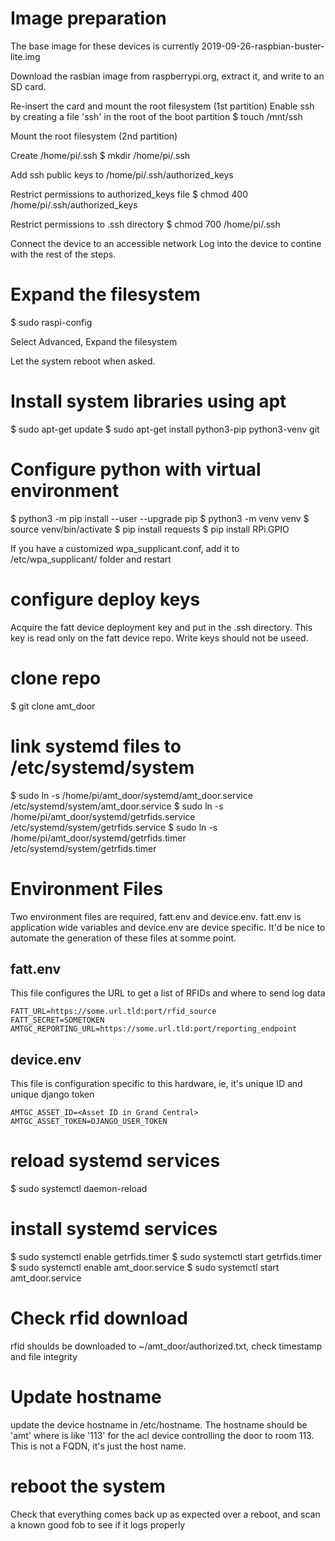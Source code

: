# Image preparation
The base image for these devices is currently 2019-09-26-raspbian-buster-lite.img

Download the rasbian image from raspberrypi.org, extract it, and write to an SD card.

Re-insert the card and mount the root filesystem (1st partition)
Enable ssh by creating a file 'ssh' in the root of the boot partition
$ touch /mnt/ssh

Mount the root filesystem (2nd partition)

Create /home/pi/.ssh
$ mkdir /home/pi/.ssh

Add ssh public keys to /home/pi/.ssh/authorized_keys

Restrict permissions to authorized_keys file
$ chmod 400 /home/pi/.ssh/authorized_keys

Restrict permissions to .ssh directory
$ chmod 700 /home/pi/.ssh

Connect the device to an accessible network
Log into the device to contine with the rest of the steps.

# Expand the filesystem
$ sudo raspi-config 

Select Advanced, Expand the filesystem

Let the system reboot when asked.

# Install system libraries using apt
$ sudo apt-get update
$ sudo apt-get install python3-pip python3-venv git

# Configure python with virtual environment
$ python3 -m pip install --user --upgrade pip
$ python3 -m venv venv 
$ source venv/bin/activate
$ pip install requests
$ pip install RPi.GPIO

If you have a customized wpa_supplicant.conf, add it to /etc/wpa_supplicant/ folder and restart

# configure deploy keys
Acquire the fatt device deployment key and put in the .ssh directory.  This key is read only on the fatt device repo.  Write keys should not be useed.

# clone repo
$ git clone <this repo> amt_door

# link systemd files to /etc/systemd/system
$ sudo ln -s /home/pi/amt_door/systemd/amt_door.service /etc/systemd/system/amt_door.service
$ sudo ln -s /home/pi/amt_door/systemd/getrfids.service /etc/systemd/system/getrfids.service
$ sudo ln -s /home/pi/amt_door/systemd/getrfids.timer /etc/systemd/system/getrfids.timer

# Environment Files
Two environment files are required, fatt.env and device.env.  fatt.env is application wide variables and device.env are device specific.  It'd be nice to automate the generation of these files at somme point.

## fatt.env
This file configures the URL to get a list of RFIDs and where to send log data
```
FATT_URL=https://some.url.tld:port/rfid_source
FATT_SECRET=SOMETOKEN
AMTGC_REPORTING_URL=https://some.url.tld:port/reporting_endpoint
```
## device.env
This file is configuration specific to this hardware, ie, it's unique ID and unique django token
```
AMTGC_ASSET_ID=<Asset ID in Grand Central>
AMTGC_ASSET_TOKEN=DJANGO_USER_TOKEN
```
# reload systemd services
$ sudo systemctl daemon-reload

# install systemd services
$ sudo systemctl enable getrfids.timer
$ sudo systemctl start getrfids.timer
$ sudo systemctl enable amt_door.service
$ sudo systemctl start amt_door.service

# Check rfid download 
rfid shoulds be downloaded to ~/amt_door/authorized.txt, check timestamp and file integrity

# Update hostname
update the device hostname in /etc/hostname. The hostname should be 'amt<door number>' where <door number> is like '113' for the acl device controlling the door to room 113.  This is not a FQDN, it's just the host name.

# reboot the system
Check that everything comes back up as expected over a reboot, and scan a known good fob to see if it logs properly
